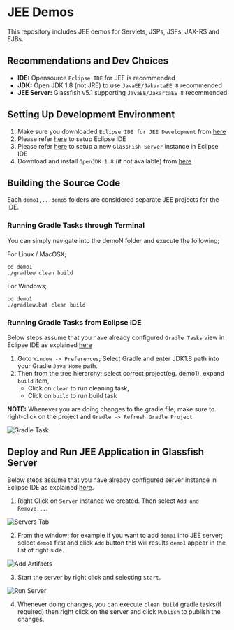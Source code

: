 # JEE Demos
This repository includes JEE demos for Servlets, JSPs, JSFs, JAX-RS and EJBs.

## Recommendations and Dev Choices
* **IDE:** Opensource `Eclipse IDE` for JEE is recommended
* **JDK:** Open JDK 1.8 (not JRE) to use `JavaEE/JakartaEE 8` recommended
* **JEE Server:** Glassfish v5.1 supporting `JavaEE/JakartaEE 8` recommended

## Setting Up Development Environment

1. Make sure you downloaded `Eclipse IDE for JEE Development` from [here](https://www.eclipse.org/downloads/packages/release/2021-06/r/eclipse-ide-enterprise-java-and-web-developers)
2. Please refer [here](https://github.com/rasika/jee-demo/blob/master/docs/SettingUpEclipseIDEViews.md) to setup Eclipse IDE
3. Please refer [here](https://github.com/rasika/jee-demo/blob/master/docs/SettingUpGlassFish.md) to setup a new `GlassFish Server` instance in Eclipse IDE
4. Download and install `OpenJDK 1.8` (if not available) from [here](https://openjdk.java.net/install/)

## Building the Source Code
Each `demo1,...demo5` folders are considered separate JEE projects for the IDE. 
### Running Gradle Tasks through Terminal
You can simply navigate into the demoN folder and execute the following;

For Linux / MacOSX;

```
cd demo1
./gradlew clean build
```

For Windows;

```
cd demo1
./gradlew.bat clean build
```

### Running Gradle Tasks from Eclipse IDE
Below steps assume that you have already configured `Gradle Tasks` view in Eclipse IDE as explained [here](https://github.com/rasika/jee-demo/blob/master/docs/SettingUpEclipseIDEViews.md)

1. Goto `Window -> Preferences`; Select Gradle and enter JDK1.8 path into your Gradle `Java Home` path.
2. Then from the tree hierarchy; select correct project(eg. demo1), expand `build` item, 
   - Click on `clean` to run cleaning task, 
   - Click on `build` to run build task

**NOTE:** Whenever you are doing changes to the gradle file; make sure to right-click on the project and `Gradle -> Refresh Gradle Project`

![Gradle Task](https://github.com/rasika/jee-demo/raw/master/docs/images/gradle-task.png)

## Deploy and Run JEE Application in Glassfish Server
Below steps assume that you have already configured server instance in Eclipse IDE as explained [here](https://github.com/rasika/jee-demo/blob/master/docs/SettingUpGlassFish.md).

1. Right Click on `Server` instance we created. Then select `Add and Remove...`. 

![Servers Tab](https://github.com/rasika/jee-demo/raw/master/docs/images/servers-tab.png)

2. From the window; for example if you want to add `demo1` into JEE server; select `demo1` first and click `Add` button this will results `demo1` appear in the list of right side.

![Add Artifacts](https://github.com/rasika/jee-demo/raw/master/docs/images/add-artifacts.png)

3. Start the server by right click and selecting `Start`.

![Run Server](https://github.com/rasika/jee-demo/raw/master/docs/images/run-server.png)

4. Whenever doing changes, you can execute `clean build` gradle tasks(if required) then right click on the server and click `Publish` to publish the changes.
